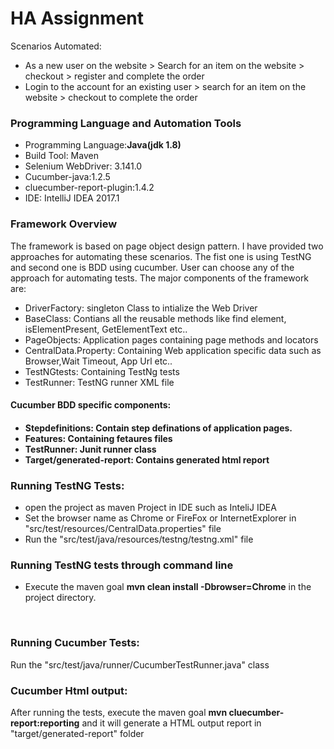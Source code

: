 # HA Assignment
<p>Scenarios Automated:</p>
<ul><li>As a new user on the website > Search for an item on the website > checkout > register and
complete the order</li>
<li>Login to the account for an existing user > search for an item on the website > checkout to
complete the order</li>
</ul>
<h3>Programming Language and Automation Tools</h3>
<ul><li>Programming Language:<b>Java(jdk 1.8)</b></li>
  <li> Build Tool: Maven</li>
  <li> Selenium WebDriver: 3.141.0 </li>
  <li> Cucumber-java:1.2.5</li>
  <li>cluecumber-report-plugin:1.4.2</li>
  <li> IDE: IntelliJ IDEA 2017.1</li>
</ul>
<h3>Framework Overview</h3>
<p>The framework is based on page object design pattern. I have provided two approaches for automating these scenarios. The fist one is using TestNG and second one is BDD using cucumber. User can choose any of the approach for automating tests. The major components of the framework are:</p>
<ul><li> DriverFactory: singleton Class to intialize the Web Driver</li> <li> BaseClass: Contians all the reusable methods like find element, isElementPresent, GetElementText etc..</li><li>PageObjects: Application pages containing page methods and locators</li>
  <li>CentralData.Property: Containing Web application specific data such as Browser,Wait Timeout, App Url etc.. </li>
  <li>TestNGtests: Containing TestNg tests</li>
  <li> TestRunner: TestNG runner XML file
</ul>
<h4> Cucumber BDD specific components:<h4>
   <ul>
  <li>Stepdefinitions: Contain step definations of application pages.</li>
  <li>Features: Containing fetaures files</li>
  <li>TestRunner: Junit runner class</li>
  <li>Target/generated-report: Contains generated html report</li>
  </ul>
  <h3>Running TestNG Tests:</h3>
  
  <ul>
    <li> open the project as maven Project in IDE such as InteliJ IDEA</li>
    <li> Set the browser name as Chrome or FireFox or InternetExplorer in "src/test/resources/CentralData.properties" file</li>
  <li>Run the "src/test/java/resources/testng/testng.xml" file</li></ul>
  <h3> Running TestNG tests through command line</h3>
  <ul>
  <li> Execute the maven goal <b>mvn clean install -Dbrowser=Chrome</b>  in the project directory.</li></ul>
 <br/>
 <h3>Running Cucumber Tests:</h3>
 <p>Run the "src/test/java/runner/CucumberTestRunner.java" class</p>
 <h3> Cucumber Html output:</h3>
 <p> After running the tests, execute the maven goal <b> mvn cluecumber-report:reporting</b> and it will generate a HTML output report in "target/generated-report" folder</p>
  </ul>

